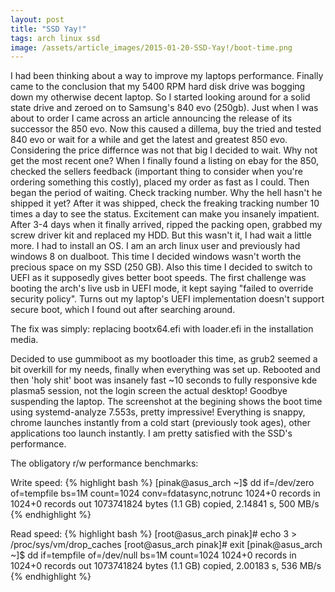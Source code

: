```yaml
---
layout: post
title: "SSD Yay!"
tags: arch linux ssd
image: /assets/article_images/2015-01-20-SSD-Yay!/boot-time.png
---
```

I had been thinking about a way to improve my laptops performance. Finally came to the conclusion that
my 5400 RPM hard disk drive was bogging down my otherwise decent laptop. So I started looking around for
a solid state drive and zeroed on to Samsung's 840 evo (250gb). Just when I was about to order I came across an
article announcing the release of its successor the 850 evo. Now this caused a dillema, buy the tried and tested
840 evo or wait for a while and get the latest and greatest 850 evo. Considering the price differnce was not that
big I decided to wait. Why not get the most recent one? When I finally found a listing on ebay for the 850, checked the
sellers feedback (important thing to consider when you're ordering something this costly), placed my order as fast as I could.
Then began the period of waiting. Check tracking number. Why the hell hasn't he shipped it yet? After it was shipped, check the freaking
tracking number 10 times a day to see the status. Excitement can make you insanely impatient. After 3-4 days when it finally arrived,
ripped the packing open, grabbed my screw driver kit and replaced my HDD. But this wasn't it, I had wait a little more.
I had to install an OS. I am an arch linux user and previously had windows 8 on dualboot. This time I decided windows wasn't worth the
precious space on my SSD (250 GB). Also this time I decided to switch to UEFI as it supposedly gives better boot speeds.
The first challenge was booting the arch's live usb in UEFI mode, it kept saying "failed to override security policy". Turns out my laptop's UEFI implementation doesn't support secure boot, which I found out after searching around.

The fix was simply: replacing bootx64.efi with loader.efi in the installation media.

Decided to use gummiboot as my bootloader this time, as grub2 seemed a bit overkill for my needs, finally when everything was set up.
Rebooted and then 'holy shit' boot was insanely fast ~10 seconds to fully responsive kde plasma5 session, not the login screen the actual
desktop! Goodbye suspending the laptop. The screenshot at the begining shows the boot time using systemd-analyze 7.553s, pretty impressive! Everything is snappy, chrome launches instantly from a cold start (previously took ages), other applications too launch instantly. I am pretty satisfied with the SSD's performance.


The obligatory r/w performance benchmarks:

Write speed:
{% highlight bash %}
[pinak@asus_arch ~]$ dd if=/dev/zero of=tempfile bs=1M count=1024 conv=fdatasync,notrunc
1024+0 records in
1024+0 records out
1073741824 bytes (1.1 GB) copied, 2.14841 s, 500 MB/s
{% endhighlight %}



Read speed:
{% highlight bash %}
[root@asus_arch pinak]# echo 3 > /proc/sys/vm/drop_caches
[root@asus_arch pinak]# exit
[pinak@asus_arch ~]$ dd if=tempfile of=/dev/null bs=1M count=1024
1024+0 records in
1024+0 records out
1073741824 bytes (1.1 GB) copied, 2.00183 s, 536 MB/s
{% endhighlight %}
